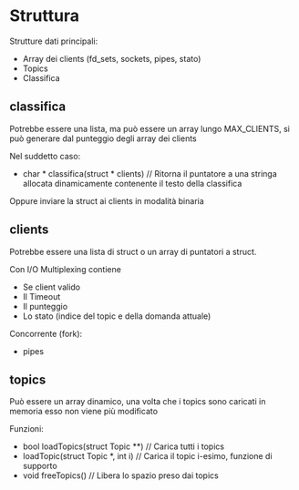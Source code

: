 # Struttura

Strutture dati principali:
- Array dei clients (fd_sets, sockets, pipes, stato)
- Topics
- Classifica

## classifica

Potrebbe essere una lista, ma può essere un array lungo MAX_CLIENTS, si può generare dal punteggio degli array dei clients

Nel suddetto caso:
- char * classifica(struct * clients) // Ritorna il puntatore a una stringa allocata dinamicamente contenente il testo della classifica

Oppure inviare la struct ai clients in modalità binaria

## clients

Potrebbe essere una lista di struct o un array di puntatori a struct.

Con I/O Multiplexing contiene
- Se client valido
- Il Timeout
- Il punteggio
- Lo stato (indice del topic e della domanda attuale)

Concorrente (fork):
- pipes

## topics

Può essere un array dinamico, una volta che i topics sono caricati in memoria esso non viene più modificato

Funzioni:
- bool loadTopics(struct Topic **) // Carica tutti i topics
- loadTopic(struct Topic *, int i) // Carica il topic i-esimo, funzione di supporto
- void freeTopics() // Libera lo spazio preso dai topics 